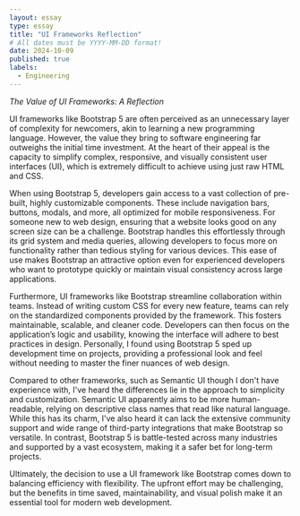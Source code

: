```yaml
---
layout: essay
type: essay
title: "UI Frameworks Reflection"
# All dates must be YYYY-MM-DD format!
date: 2024-10-09
published: true
labels:
  - Engineering
---
```



*The Value of UI Frameworks: A Reflection*

UI frameworks like Bootstrap 5 are often perceived as an unnecessary layer of complexity for newcomers, akin to learning a new programming language. However, the value they bring to software engineering far outweighs the initial time investment. At the heart of their appeal is the capacity to simplify complex, responsive, and visually consistent user interfaces (UI), which is extremely difficult to achieve using just raw HTML and CSS.

When using Bootstrap 5, developers gain access to a vast collection of pre-built, highly customizable components. These include navigation bars, buttons, modals, and more, all optimized for mobile responsiveness. For someone new to web design, ensuring that a website looks good on any screen size can be a challenge. Bootstrap handles this effortlessly through its grid system and media queries, allowing developers to focus more on functionality rather than tedious styling for various devices. This ease of use makes Bootstrap an attractive option even for experienced developers who want to prototype quickly or maintain visual consistency across large applications.

Furthermore, UI frameworks like Bootstrap streamline collaboration within teams. Instead of writing custom CSS for every new feature, teams can rely on the standardized components provided by the framework. This fosters maintainable, scalable, and cleaner code. Developers can then focus on the application’s logic and usability, knowing the interface will adhere to best practices in design. Personally, I found using Bootstrap 5 sped up development time on projects, providing a professional look and feel without needing to master the finer nuances of web design.

Compared to other frameworks, such as Semantic UI though I don't have experience with, I've heard the differences lie in the approach to simplicity and customization. Semantic UI apparently aims to be more human-readable, relying on descriptive class names that read like natural language. While this has its charm, I've also heard it can lack the extensive community support and wide range of third-party integrations that make Bootstrap so versatile. In contrast, Bootstrap 5 is battle-tested across many industries and supported by a vast ecosystem, making it a safer bet for long-term projects.

Ultimately, the decision to use a UI framework like Bootstrap comes down to balancing efficiency with flexibility. The upfront effort may be challenging, but the benefits in time saved, maintainability, and visual polish make it an essential tool for modern web development.


